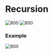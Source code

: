 # Recursion
![800](Pasted%20image%2020240119100332.png)
![800](Pasted%20image%2020240119100410.png)
### Example
![800](Pasted%20image%2020240119100458.png)
